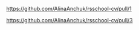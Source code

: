 https://github.com/AlinaAnchuk/rsschool-cv/pull/1

https://github.com/AlinaAnchuk/rsschool-cv/pull/3
